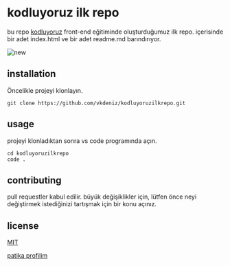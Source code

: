 # kodluyoruz ilk repo

bu repo [kodluyoruz](https://www.kodluyoruz.org) front-end eğitiminde oluşturduğumuz ilk repo.
içerisinde bir adet index.html ve bir adet readme.md barındırıyor.

![new](https://www.hizliresim.com/fubkfey)


## installation

Öncelikle projeyi klonlayın.

`git clone https://github.com/vkdeniz/kodluyoruzilkrepo.git`


## usage

projeyi klonladıktan sonra vs code programında açın.

```
cd kodluyoruzilkrepo
code .
```


## contributing
pull requestler kabul edilir. büyük değişiklikler için, lütfen önce neyi değiştirmek istediğinizi tartışmak için bir konu açınız.


## license
[MIT](https://choosealicense.com/licenses/mit/)


[patika profilim](https://app.patika.dev/vkdeniz)